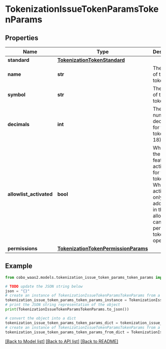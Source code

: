 # TokenizationIssueTokenParamsTokenParams


## Properties

Name | Type | Description | Notes
------------ | ------------- | ------------- | -------------
**standard** | [**TokenizationTokenStandard**](TokenizationTokenStandard.md) |  | 
**name** | **str** | The name of the token. | 
**symbol** | **str** | The symbol of the token. | 
**decimals** | **int** | The number of decimals for the token (0-18). | 
**allowlist_activated** | **bool** | Whether the allowlist feature is activated for the token. When activated, only addresses in the allowlist can perform token operations. | [optional] [default to False]
**permissions** | [**TokenizationTokenPermissionParams**](TokenizationTokenPermissionParams.md) |  | [optional] 

## Example

```python
from cobo_waas2.models.tokenization_issue_token_params_token_params import TokenizationIssueTokenParamsTokenParams

# TODO update the JSON string below
json = "{}"
# create an instance of TokenizationIssueTokenParamsTokenParams from a JSON string
tokenization_issue_token_params_token_params_instance = TokenizationIssueTokenParamsTokenParams.from_json(json)
# print the JSON string representation of the object
print(TokenizationIssueTokenParamsTokenParams.to_json())

# convert the object into a dict
tokenization_issue_token_params_token_params_dict = tokenization_issue_token_params_token_params_instance.to_dict()
# create an instance of TokenizationIssueTokenParamsTokenParams from a dict
tokenization_issue_token_params_token_params_from_dict = TokenizationIssueTokenParamsTokenParams.from_dict(tokenization_issue_token_params_token_params_dict)
```
[[Back to Model list]](../README.md#documentation-for-models) [[Back to API list]](../README.md#documentation-for-api-endpoints) [[Back to README]](../README.md)


